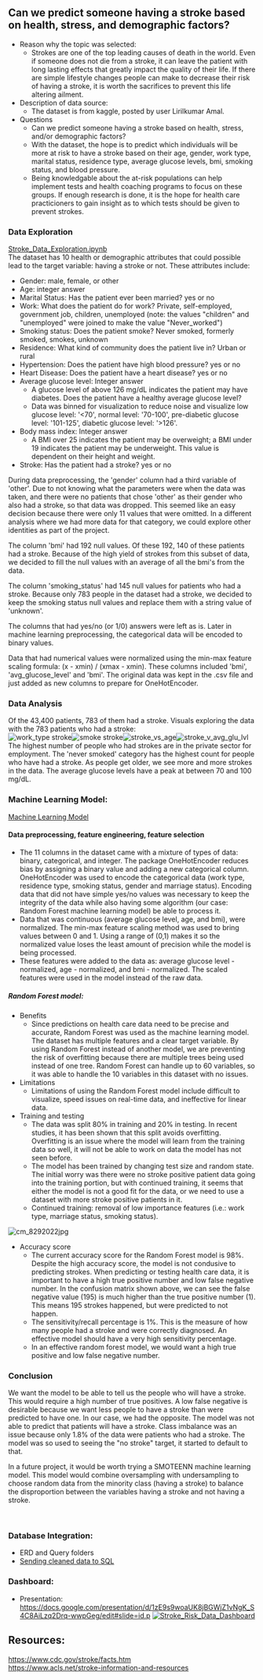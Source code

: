## Can we predict someone having a stroke based on health, stress, and demographic factors?
* Reason why the topic was selected:
    * Strokes are one of the top leading causes of death in the world. Even if someone does not die from a stroke, it can leave the patient with long lasting effects that greatly impact the quality of their life. If there are simple lifestyle changes people can make to decrease their risk of having a stroke, it is worth the sacrifices to prevent this life altering ailment.  
* Description of data source:
    * The dataset is from kaggle, posted by user Lirilkumar Amal.
* Questions
	* Can we predict someone having a stroke based on health, stress, and/or demographic factors?
	* With the dataset, the hope is to predict which individuals will be more at risk to have a stroke based on their age, gender, work type, marital status, residence type, average glucose levels, bmi, smoking status, and blood pressure. 
	* Being knowledgable about the at-risk populations can help implement tests and health coaching programs to focus on these groups. If enough research is done, it is the hope for health care practicioners to gain insight as to which tests should be given to prevent strokes. 

### Data Exploration
[Stroke_Data_Exploration.ipynb](https://github.com/sadayas/strokerisks/blob/main/Stroke_Data_Exploration.ipynb) </br>
The dataset has 10 health or demographic attributes that could possible lead to the target variable: having a stroke or not. 
These attributes include:
* Gender: male, female, or other
* Age: integer answer
* Marital Status: Has the patient ever been married? yes or no
* Work: What does the patient do for work? Private, self-employed, government job, children, unemployed (note: the values "children" and "unemployed" were joined to make the value "Never_worked")
* Smoking status: Does the patient smoke? Never smoked, formerly smoked, smokes, unknown
* Residence: What kind of community does the patient live in? Urban or rural
* Hypertension: Does the patient have high blood pressure? yes or no
* Heart Disease: Does the patient have a heart disease? yes or no
* Average glucose level: Integer answer 
    * A glucose level of above 126 mg/dL indicates the patient may have diabetes. Does the patient have a healthy average glucose level? 
    * Data was binned for visualization to reduce noise and visualize low glucose level: '<70', normal level: '70-100', pre-diabetic glucose level: '101-125', diabetic glucose level: '>126'.
* Body mass index: Integer answer
    * A BMI over 25 indicates the patient may be overweight; a BMI under 19 indicates the patient may be underweight. This value is dependent on their height and weight. 
* Stroke: Has the patient had a stroke? yes or no

During data preprocessing, the 'gender' column had a third variable of 'other'. Due to not knowing what the parameters were when the data was taken, and there were no patients that chose 'other' as their gender who also had a stroke, so that data was dropped. This seemed like an easy decision because there were only 11 values that were omitted. In a different analysis where we had more data for that category, we could explore other identities as part of the project.

The column 'bmi' had 192 null values. Of these 192, 140 of these patients had a stroke. Because of the high yield of strokes from this subset of data, we decided to fill the null values with an average of all the bmi's from the data.

The column 'smoking_status' had 145 null values for patients who had a stroke. Because only 783 people in the dataset had a stroke, we decided to keep the smoking status null values and replace them with a string value of 'unknown'. 

The columns that had yes/no (or 1/0) answers were left as is. Later in machine learning preprocessing, the categorical data will be encoded to binary values.

Data that had numerical values were normalized using the min-max feature scaling formula: (x - xmin) / (xmax - xmin). These columns included 'bmi', 'avg_glucose_level' and 'bmi'. The original data was kept in the .csv file and just added as new columns to prepare for OneHotEncoder. 


### Data Analysis
Of the 43,400 patients, 783 of them had a stroke. Visuals exploring the data with the 783 patients who had a stroke:</br>
![work_type stroke](https://user-images.githubusercontent.com/98570777/187815599-bfbf94cb-b8a0-44b8-973c-475c75aa392d.jpg)![smoke stroke](https://user-images.githubusercontent.com/98570777/188056311-60349959-7388-440d-9486-2aa0e4a59333.jpg)![stroke_vs_age](https://user-images.githubusercontent.com/98570777/188058554-77bbbfe4-9142-4fe6-a8db-fe6bd1ca2103.png)![stroke_v_avg_glu_lvl](https://user-images.githubusercontent.com/98570777/188058470-91935ce8-3b91-4d65-8618-fde0964d8bff.png)
</br>
The highest number of people who had strokes are in the private sector for employment. The 'never smoked' category has the highest count for people who have had a stroke. As people get older, we see more and more strokes in the data. The average glucose levels have a peak at between 70 and 100 mg/dL. 

### Machine Learning Model:
[Machine Learning Model](https://github.com/vrynerson/strokerisks/blob/main/MLM_RFC.ipynb)</br>
#### Data preprocessing, feature engineering, feature selection
* The 11 columns in the dataset came with a mixture of types of data: binary, categorical, and integer. The package OneHotEncoder reduces bias by assigning a binary value and adding a new categorical column. OneHotEncoder was used to encode the categorical data (work type, residence type, smoking status, gender and marriage status). Encoding data that did not have simple yes/no values was necessary to keep the integrity of the data while also having some algorithm (our case: Random Forest machine learning model) be able to process it. 
* Data that was continuous (average glucose level, age, and bmi), were normalized. The min-max feature scaling method was used to bring values between 0 and 1. Using a range of (0,1) makes it so the normalized value loses the least amount of precision while the model is being processed.  
* These features were added to the data as: average glucose level - normalized, age - normalized, and bmi - normalized. The scaled features were used in the model instead of the raw data.

##### Random Forest model:
* Benefits
	* Since predictions on health care data need to be precise and accurate, Random Forest was used as the machine learning model. The dataset has multiple 		features and a clear target variable. By using Random Forest instead of another model, we are preventing the risk of overfitting because there are 		multiple trees being used instead of one tree. Random Forest can handle up to 60 variables, so it was able to handle the 10 variables in this dataset with 		no issues. 
* Limitations
	* Limitations of using the Random Forest model include difficult to visualize, speed issues on real-time data, and ineffective for linear data. 
* Training and testing
    * The data was split 80% in training and 20% in testing. In recent studies, it has been shown that this split avoids overfitting. Overfitting is an issue where the model will learn from the training data so well, it will not be able to work on data the model has not seen before.   
     * The model has been trained by changing test size and random state. The initial worry was there were no stroke positive patient data going into the training portion, but with continued training, it seems that either the model is not a good fit for the data, or we need to use a dataset with more stroke positive patients in it.  
    * Continued training: removal of low importance features (i.e.: work type, marriage status, smoking status).

![cm_8292022jpg](https://user-images.githubusercontent.com/98570777/187367755-0bae716a-034a-4911-9ee9-cc66c3d641d8.jpg)
* Accuracy score
    * The current accuracy score for the Random Forest model is 98%. Despite the high accuracy score, the model is not condusive to predicting strokes. When predicting or testing health care data, it is important to have a high true positive number and low false negative number. In the confusion matrix shown above, we can see the false negative value (195) is much higher than the true positive number (1). This means 195 strokes happened, but were predicted to not happen. 
    * The sensitivity/recall percentage is 1%. This is the measure of how many people had a stroke and were correctly diagnosed. An effective model should have a very high sensitivity percentage. 
    * In an effective random forest model, we would want a high true positive and low false negative number. 

### Conclusion
We want the model to be able to tell us the people who will have a stroke.  This would require a high number of true positives. A low false negative is desirable because we want less people to have a stroke than were predicted to have one. In our case, we had the opposite. The model was not able to predict that patients will have a stroke. Class imbalance was an issue because only 1.8% of the data were patients who had a stroke. The model was so used to seeing the "no stroke" target, it started to default to that. </br>

In a future project, it would be worth trying a SMOTEENN machine learning model. This model would combine oversampling with undersampling to choose random data from the minority class (having a stroke) to balance the disproportion between the variables having a stroke and not having a stroke.


</br>

### Database Integration:
* ERD and Query folders
* [Sending cleaned data to SQL](https://github.com/sadayas/strokerisks/blob/main/SQL_train_stroke_data.ipynb)

### Dashboard:
* Presentation: https://docs.google.com/presentation/d/1zE9s9woaUK8jBGWjZ1vNgK_S4C8AiLzq2Drq-wwpGeg/edit#slide=id.p
[![Stroke_Risk_Data_Dashboard](https://user-images.githubusercontent.com/98570777/187893540-858bb4bb-448f-4df4-b689-77cc60a250dd.png)](https://public.tableau.com/app/profile/vienna.rynerson/viz/StrokeRisk_16619322782310/StrokeRisk?publish=yes)


## Resources:
https://www.cdc.gov/stroke/facts.htm </br>
https://www.acls.net/stroke-information-and-resources </br>
